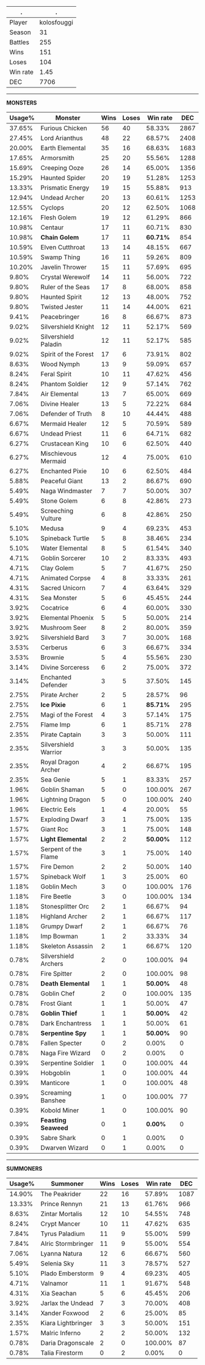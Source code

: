.|.
|-|-
Player|kolosfouggi
Season|31
Battles|255
Wins|151
Loses|104
Win rate|1.45
DEC|7706

---
**MONSTERS**

Usage%|Monster|Wins|Loses|Win rate|DEC|
-|-|-|-|-|-|
37.65%|Furious Chicken|56|40|58.33%|2867|
27.45%|Lord Arianthus|48|22|68.57%|2408|
20.00%|Earth Elemental|35|16|68.63%|1683|
17.65%|Armorsmith|25|20|55.56%|1288|
15.69%|Creeping Ooze|26|14|65.00%|1356|
15.29%|Haunted Spider|20|19|51.28%|1253|
13.33%|Prismatic Energy|19|15|55.88%|913|
12.94%|Undead Archer|20|13|60.61%|1253|
12.55%|Cyclops|20|12|62.50%|1068|
12.16%|Flesh Golem|19|12|61.29%|866|
10.98%|Centaur|17|11|60.71%|830|
10.98%|**Chain Golem**|17|11|**60.71%**|854|
10.59%|Elven Cutthroat|13|14|48.15%|667|
10.59%|Swamp Thing|16|11|59.26%|809|
10.20%|Javelin Thrower|15|11|57.69%|695|
9.80%|Crystal Werewolf|14|11|56.00%|722|
9.80%|Ruler of the Seas|17|8|68.00%|858|
9.80%|Haunted Spirit|12|13|48.00%|752|
9.80%|Twisted Jester|11|14|44.00%|621|
9.41%|Peacebringer|16|8|66.67%|873|
9.02%|Silvershield Knight|12|11|52.17%|569|
9.02%|Silvershield Paladin|12|11|52.17%|585|
9.02%|Spirit of the Forest|17|6|73.91%|802|
8.63%|Wood Nymph|13|9|59.09%|657|
8.24%|Feral Spirit|10|11|47.62%|456|
8.24%|Phantom Soldier|12|9|57.14%|762|
7.84%|Air Elemental|13|7|65.00%|669|
7.06%|Divine Healer|13|5|72.22%|684|
7.06%|Defender of Truth|8|10|44.44%|488|
6.67%|Mermaid Healer|12|5|70.59%|589|
6.67%|Undead Priest|11|6|64.71%|682|
6.27%|Crustacean King|10|6|62.50%|440|
6.27%|Mischievous Mermaid|12|4|75.00%|610|
6.27%|Enchanted Pixie|10|6|62.50%|484|
5.88%|Peaceful Giant|13|2|86.67%|690|
5.49%|Naga Windmaster|7|7|50.00%|307|
5.49%|Stone Golem|6|8|42.86%|273|
5.49%|Screeching Vulture|6|8|42.86%|250|
5.10%|Medusa|9|4|69.23%|453|
5.10%|Spineback Turtle|5|8|38.46%|234|
5.10%|Water Elemental|8|5|61.54%|340|
4.71%|Goblin Sorcerer|10|2|83.33%|493|
4.71%|Clay Golem|5|7|41.67%|250|
4.71%|Animated Corpse|4|8|33.33%|261|
4.31%|Sacred Unicorn|7|4|63.64%|329|
4.31%|Sea Monster|5|6|45.45%|244|
3.92%|Cocatrice|6|4|60.00%|330|
3.92%|Elemental Phoenix|5|5|50.00%|214|
3.92%|Mushroom Seer|8|2|80.00%|359|
3.92%|Silvershield Bard|3|7|30.00%|168|
3.53%|Cerberus|6|3|66.67%|334|
3.53%|Brownie|5|4|55.56%|230|
3.14%|Divine Sorceress|6|2|75.00%|372|
3.14%|Enchanted Defender|3|5|37.50%|145|
2.75%|Pirate Archer|2|5|28.57%|96|
2.75%|**Ice Pixie**|6|1|**85.71%**|295|
2.75%|Magi of the Forest|4|3|57.14%|175|
2.75%|Flame Imp|6|1|85.71%|278|
2.35%|Pirate Captain|3|3|50.00%|111|
2.35%|Silvershield Warrior|3|3|50.00%|135|
2.35%|Royal Dragon Archer|4|2|66.67%|195|
2.35%|Sea Genie|5|1|83.33%|257|
1.96%|Goblin Shaman|5|0|100.00%|267|
1.96%|Lightning Dragon|5|0|100.00%|240|
1.96%|Electric Eels|1|4|20.00%|55|
1.57%|Exploding Dwarf|3|1|75.00%|135|
1.57%|Giant Roc|3|1|75.00%|148|
1.57%|**Light Elemental**|2|2|**50.00%**|112|
1.57%|Serpent of the Flame|3|1|75.00%|140|
1.57%|Fire Demon|2|2|50.00%|140|
1.57%|Spineback Wolf|1|3|25.00%|60|
1.18%|Goblin Mech|3|0|100.00%|176|
1.18%|Fire Beetle|3|0|100.00%|134|
1.18%|Stonesplitter Orc|2|1|66.67%|94|
1.18%|Highland Archer|2|1|66.67%|117|
1.18%|Grumpy Dwarf|2|1|66.67%|76|
1.18%|Imp Bowman|1|2|33.33%|34|
1.18%|Skeleton Assassin|2|1|66.67%|120|
0.78%|Silvershield Archers|2|0|100.00%|94|
0.78%|Fire Spitter|2|0|100.00%|98|
0.78%|**Death Elemental**|1|1|**50.00%**|48|
0.78%|Goblin Chef|2|0|100.00%|135|
0.78%|Frost Giant|1|1|50.00%|47|
0.78%|**Goblin Thief**|1|1|**50.00%**|42|
0.78%|Dark Enchantress|1|1|50.00%|61|
0.78%|**Serpentine Spy**|1|1|**50.00%**|90|
0.78%|Fallen Specter|0|2|0.00%|0|
0.78%|Naga Fire Wizard|0|2|0.00%|0|
0.39%|Serpentine Soldier|1|0|100.00%|44|
0.39%|Hobgoblin|1|0|100.00%|44|
0.39%|Manticore|1|0|100.00%|48|
0.39%|Screaming Banshee|1|0|100.00%|77|
0.39%|Kobold Miner|1|0|100.00%|90|
0.39%|**Feasting Seaweed**|0|1|**0.00%**|0|
0.39%|Sabre Shark|0|1|0.00%|0|
0.39%|Dwarven Wizard|0|1|0.00%|0|

---
**SUMMONERS**

Usage%|Summoner|Wins|Loses|Win rate|DEC|
-|-|-|-|-|-|
14.90%|The Peakrider|22|16|57.89%|1087|
13.33%|Prince Rennyn|21|13|61.76%|966|
8.63%|Zintar Mortalis|12|10|54.55%|748|
8.24%|Crypt Mancer|10|11|47.62%|635|
7.84%|Tyrus Paladium|11|9|55.00%|599|
7.84%|Alric Stormbringer|11|9|55.00%|554|
7.06%|Lyanna Natura|12|6|66.67%|560|
5.49%|Selenia Sky|11|3|78.57%|527|
5.10%|Plado Emberstorm|9|4|69.23%|405|
4.71%|Valnamor|11|1|91.67%|548|
4.31%|Xia Seachan|5|6|45.45%|206|
3.92%|Jarlax the Undead|7|3|70.00%|408|
3.14%|Xander Foxwood|2|6|25.00%|85|
2.35%|Kiara Lightbringer|3|3|50.00%|151|
1.57%|Malric Inferno|2|2|50.00%|132|
0.78%|Daria Dragonscale|2|0|100.00%|87|
0.78%|Talia Firestorm|0|2|0.00%|0|
